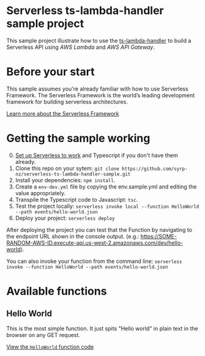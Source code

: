 # Serverless ts-lambda-handler sample project
This sample project illustrate how to use the [ts-lambda-handler](https://github.com/syrp-nz/ts-lambda-handler) to build a Serverless API using _AWS Lambda_ and _AWS API Gateway_.

# Before your start
This sample assumes you're already familiar with how to use Serverless Framework. The Serverless Framework is the world’s leading development framework for building serverless architectures.

[Learn more about the Serverless Framework](https://serverless.com)

# Getting the sample working

0. [Set up Serverless to work](https://serverless.com/framework/docs/providers/aws/guide/quick-start/) and Typescript if you don't have them already.
1. Clone this repo on your sytem: `git clone https://github.com/syrp-nz/serverless-ts-lambda-handler-sample.git`
2. Install your dependencies: `npm install`.
3. Create a `env-dev.yml` file by copying the env.sample.yml and editing the value appropriately.
4. Transpile the Typescript code to Javascript: `tsc`.
5. Test the project locally: `serverless invoke local --function HelloWorld --path events/hello-world.json`
6. Deploy your project: `serverless deploy`

After deploying the project you can test that the Function by navigating to the endpoint URL shown in the console output. (e.g.: https://SOME-RANDOM-AWS-ID.execute-api.us-west-2.amazonaws.com/dev/hello-world).

You can also invoke your function from the command line: `serverless invoke --function HelloWorld --path events/hello-world.json`

# Available functions

## Hello World
This is the most simple function. It just spits "Hello world" in plain text in the browser on any GET request.

[View the `HelloWorld` function code](/syrp-nz/serverless-ts-lambda-handler-sample/blob/master/src/handlers/HelloWorld.ts)
